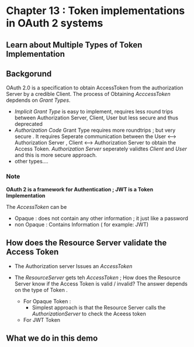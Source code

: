 # Chapter 13 : Token implementations in OAuth 2 systems

## Learn about Multiple Types of Token Implementation


## Backgorund
OAuth 2.0 is a specification to obtain AccessToken from the authorization Server by a credible Client. The process of Obtaining _AcccessToken_ depdends on _Grant Types_. 
*   _Implicit Grant Type_ is easy to implement, requires less round trips between Authorization Server, Client, User but less secure and thus deprecated 
* _Authorization Code_ Grant Type requires more roundtrips ; but very secure . It requires Seperate communication between the User <--> Authorization Server , Client <--> Authorization Server to obtain the Access Token. _Authorization Server_ seperately validtes  _Client_ and _User_ and this is more secure approach.
* other types....

### Note
__OAuth 2 is a framework for Authentication ; JWT is a Token Implementation__

The _AccessToken_ can be 
* Opaque : does not contain any other information ; it just like a password 
* non Opaque : Contains Information  ( for example: JWT)


## How does the Resource Server validate the Access Token
* The Authorization server Issues an _AccessToken_
* The _ResourceServer_ gets teh _AccessToken_ ; How does the Resource Server know if the Access Token is valid / invalid? 
The answer depends on the type of Token .

    * For Opaque Token : 
        *   Simplest approach is that the Resource Server calls the _AuthorizationServer_ to check the Aceess token 
    * For JWT Token

## What we do in this demo 
